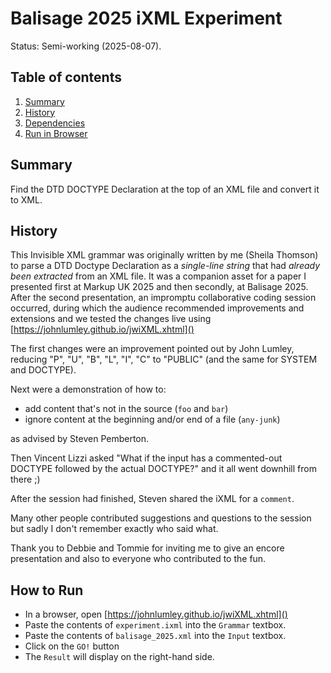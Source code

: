# Balisage 2025 iXML Experiment

Status: Semi-working (2025-08-07).

## Table of contents
1. [Summary](#summary)
1. [History](#history)
1. [Dependencies](#dependencies)
1. [Run in Browser](#how-to-run)

## Summary <a id="summary"></a>

Find the DTD DOCTYPE Declaration at the top of an XML file and convert it to XML.
    
## History <a id="history"></a> 

This Invisible XML grammar was originally written by me (Sheila Thomson) to parse a DTD Doctype Declaration as a _single-line string_  that had _already been extracted_ from an XML file.  It was a companion asset for a paper I presented first at Markup UK 2025 and then secondly, at Balisage 2025.  After the second presentation, an impromptu collaborative coding session occurred, during which the audience recommended improvements and extensions and we tested the changes live using [https://johnlumley.github.io/jwiXML.xhtml]()

The first changes were an improvement pointed out by John Lumley, reducing "P", "U", "B", "L", "I", "C" to "PUBLIC" (and the same for SYSTEM and DOCTYPE).

Next were a demonstration of how to:
* add content that's not in the source (`foo` and `bar`) 
* ignore content at the beginning and/or end of a file (`any-junk`)

as advised by Steven Pemberton.

Then Vincent Lizzi asked "What if the input has a commented-out DOCTYPE followed by the actual DOCTYPE?" and it all went downhill from there ;)

After the session had finished, Steven shared the iXML for a `comment`.

Many other people contributed suggestions and questions to the session but sadly I don't remember exactly who said what.

Thank you to Debbie and Tommie for inviting me to give an encore presentation and also to everyone who contributed to the fun.


## How to Run <a id="how-to-run"></a>

* In a browser, open [https://johnlumley.github.io/jwiXML.xhtml]()
* Paste the contents of `experiment.ixml` into the `Grammar` textbox.
* Paste the contents of `balisage_2025.xml` into the `Input` textbox.
* Click on the `GO!` button
* The `Result` will display on the right-hand side.